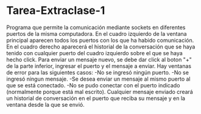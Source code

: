 # Tarea-Extraclase-1

Programa que permite la comunicación mediante sockets en diferentes puertos de la misma computadora. 
En el cuadro izquierdo de la ventana principal aparecen todos los puertos con los que ha habido comunicación. 
En el cuadro derecho aparecerá el historial de la conversación que se haya tenido con cualquier puerto del cuadro izquierdo sobre el que se haya hecho click. 
Para enviar un mensaje nuevo, se debe dar click al boton "+" de la parte inferior, ingresar el puerto y el mensaje a enviar. Hay ventanas de error para las siguientes casos:
-No se ingresó ningún puerto.
-No se ingresó ningun mensaje.
-Se desea enviar un mensaje al mismo puerto al que se está conectado.
-No se pudo conectar con el puerto indicado (normalmente porque está mal escrito).
Cualquier mensaje enviado creará un historial de conversación en el puerto que reciba su mensaje y en la ventana desde la que se envió.
